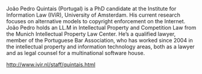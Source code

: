 João Pedro Quintais (Portugal)
is a PhD candidate at the Institute for Information Law (IViR),
University of Amsterdam. His current research focuses on alternative
models to copyright enforcement on the Internet. João Pedro holds an
LL.M in Intellectual Property and Competition Law from the Munich
Intellectual Property Law Center. He’s a qualified lawyer, member of the
Portuguese Bar Association, who has worked since 2004 in the
intellectual property and information technology areas, both as a lawyer
and as legal counsel for a multinational software house.

<http://www.ivir.nl/staff/quintais.html>
